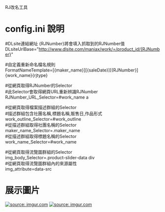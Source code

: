 ﻿RJ改名工具

config.ini 說明
=====
#DLsite連結網址 {RJNumber}將會填入抓取到的RJNumber值     
DLsiteUrlBase="http://www.dlsite.com/maniax/work/=/product_id/{RJNumber}"     

#自定義重新命名檔名規則     
FormatNameTemplate=[{maker_name}][{saleDate}][{RJNumber}]{work_name}{rjtype}     

#從網頁取得RJNumber的Selector     
#此Selector會取得網頁URL重新辨識RJNumber     
RJNumber_URL_Selector=#work_name a     


#從網頁取得檔案描述群組的Selector     
#描述群組包含社團名稱,標題名稱,販售日,作品形式     
work_outline_Selector=#work_outline     
#從描述群組取得社團名稱的Selector     
maker_name_Selector=.maker_name     
#從描述群組取得標題名稱的Selector     
work_name_Selector=#work_name     


#從網頁取得流覽圖群組的Selector     
img_body_Selector=.product-slider-data div     
#從網頁取得流覽圖群組內的來源屬性     
img_attribute=data-src     


展示圖片
=====
<a href="http://imgur.com/VKX2HeZ"><img src="http://i.imgur.com/VKX2HeZ.png" title="source: imgur.com" /></a>
<a href="http://imgur.com/Q7JqYBJ"><img src="http://i.imgur.com/Q7JqYBJ.png" title="source: imgur.com" /></a>
